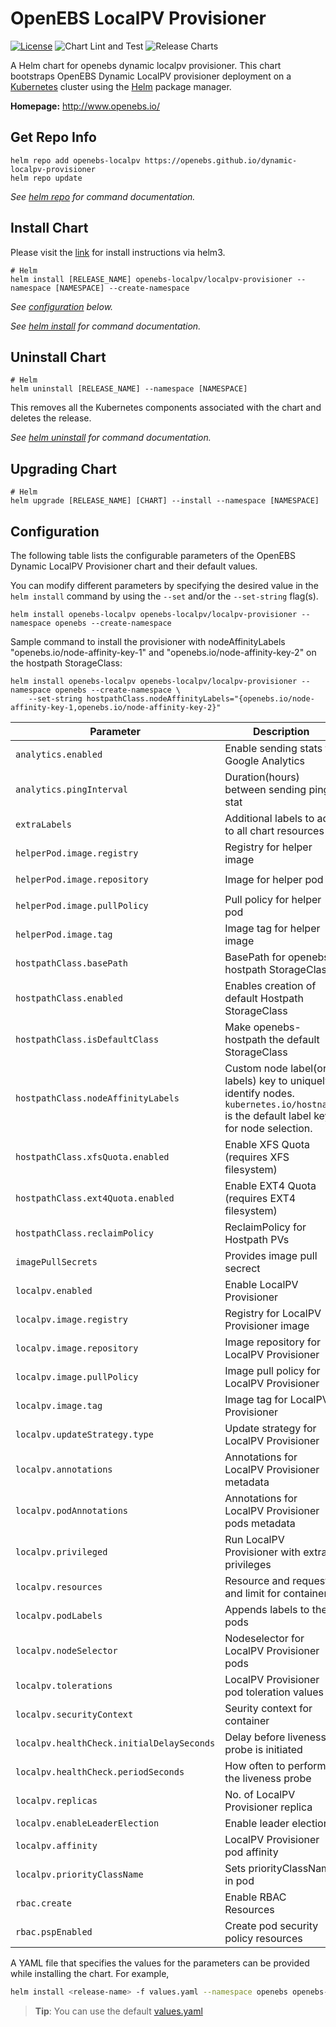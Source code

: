 #  OpenEBS LocalPV Provisioner

[![License](https://img.shields.io/badge/License-Apache%202.0-blue.svg)](https://opensource.org/licenses/Apache-2.0)
![Chart Lint and Test](https://github.com/openebs/dynamic-localpv-provisioner/workflows/Chart%20Lint%20and%20Test/badge.svg)
![Release Charts](https://github.com/openebs/dynamic-localpv-provisioner/workflows/Release%20Charts/badge.svg?branch=develop)

A Helm chart for openebs dynamic localpv provisioner. This chart bootstraps OpenEBS Dynamic LocalPV provisioner deployment on a [Kubernetes](http://kubernetes.io) cluster using the  [Helm](https://helm.sh) package manager.


**Homepage:** <http://www.openebs.io/>

## Get Repo Info

```console
helm repo add openebs-localpv https://openebs.github.io/dynamic-localpv-provisioner
helm repo update
```

_See [helm repo](https://helm.sh/docs/helm/helm_repo/) for command documentation._

## Install Chart

Please visit the [link](https://openebs.github.io/dynamic-localpv-provisioner/) for install instructions via helm3.

```console
# Helm
helm install [RELEASE_NAME] openebs-localpv/localpv-provisioner --namespace [NAMESPACE] --create-namespace
```

_See [configuration](#configuration) below._

_See [helm install](https://helm.sh/docs/helm/helm_install/) for command documentation._

## Uninstall Chart

```console
# Helm
helm uninstall [RELEASE_NAME] --namespace [NAMESPACE]
```

This removes all the Kubernetes components associated with the chart and deletes the release.

_See [helm uninstall](https://helm.sh/docs/helm/helm_uninstall/) for command documentation._

## Upgrading Chart

```console
# Helm
helm upgrade [RELEASE_NAME] [CHART] --install --namespace [NAMESPACE]
```


## Configuration

The following table lists the configurable parameters of the OpenEBS Dynamic LocalPV Provisioner chart and their default values.

You can modify different parameters by specifying the desired value in the `helm install` command by using the `--set` and/or the `--set-string` flag(s).

```console
helm install openebs-localpv openebs-localpv/localpv-provisioner --namespace openebs --create-namespace
```

Sample command to install the provisioner with nodeAffinityLabels "openebs.io/node-affinity-key-1" and "openebs.io/node-affinity-key-2" on the hostpath StorageClass:
```console
helm install openebs-localpv openebs-localpv/localpv-provisioner --namespace openebs --create-namespace \
	--set-string hostpathClass.nodeAffinityLabels="{openebs.io/node-affinity-key-1,openebs.io/node-affinity-key-2}"
```

| Parameter                                   | Description                                                                                                                                                                                 | Default                       |
| ------------------------------------------- |---------------------------------------------------------------------------------------------------------------------------------------------------------------------------------------------|-------------------------------|
| `analytics.enabled`                         | Enable sending stats to Google Analytics                                                                                                                                                    | `true`                        |
| `analytics.pingInterval`                    | Duration(hours) between sending ping stat                                                                                                                                                   | `24h`                         |
| `extraLabels`                               | Additional labels to add to all chart resources                                 | `{}`                         |
| `helperPod.image.registry`                  | Registry for helper image                                                                                                                                                                   | `""`                          |
| `helperPod.image.repository`                | Image for helper pod                                                                                                                                                                        | `"openebs/linux-utils"`       |
| `helperPod.image.pullPolicy`                | Pull policy for helper pod                                                                                                                                                                  | `"IfNotPresent"`              |
| `helperPod.image.tag`                       | Image tag for helper image                                                                                                                                                                  | `4.1.0`                       |
| `hostpathClass.basePath`                    | BasePath for openebs-hostpath StorageClass                                                                                                                                                  | `"/var/openebs/local"`        |
| `hostpathClass.enabled`                     | Enables creation of default Hostpath StorageClass                                                                                                                                           | `true`                        |
| `hostpathClass.isDefaultClass`              | Make openebs-hostpath the default StorageClass                                                                                                                                              | `"false"`                     |
| `hostpathClass.nodeAffinityLabels`          | Custom node label(or labels) key to uniquely identify nodes. `kubernetes.io/hostname` is the default label key for node selection.                                                          | `[]`                          |
| `hostpathClass.xfsQuota.enabled`            | Enable XFS Quota (requires XFS filesystem)                                                                                                                                                  | `false`                       |
| `hostpathClass.ext4Quota.enabled`           | Enable EXT4 Quota (requires EXT4 filesystem)                                                                                                                                                | `false`                       |
| `hostpathClass.reclaimPolicy`               | ReclaimPolicy for Hostpath PVs                                                                                                                                                              | `"Delete"`                    |
| `imagePullSecrets`                          | Provides image pull secrect                                                                                                                                                                 | `""`                          |
| `localpv.enabled`                           | Enable LocalPV Provisioner                                                                                                                                                                  | `true`                        |
| `localpv.image.registry`                    | Registry for LocalPV Provisioner image                                                                                                                                                      | `""`                          |
| `localpv.image.repository`                  | Image repository for LocalPV Provisioner                                                                                                                                                    | `openebs/localpv-provisioner` |
| `localpv.image.pullPolicy`                  | Image pull policy for LocalPV Provisioner                                                                                                                                                   | `IfNotPresent`                |
| `localpv.image.tag`                         | Image tag for LocalPV Provisioner                                                                                                                                                           | `4.1.1`                       |
| `localpv.updateStrategy.type`               | Update strategy for LocalPV Provisioner                                                                                                                                                     | `RollingUpdate`               |
| `localpv.annotations`                       | Annotations for LocalPV Provisioner metadata                                                                                                                                                | `""`                          |
| `localpv.podAnnotations`                    | Annotations for LocalPV Provisioner pods metadata                                                                                                                                           | `""`                          |
| `localpv.privileged`                        | Run LocalPV Provisioner with extra privileges                                                                                                                                               | `true`                        |
| `localpv.resources`                         | Resource and request and limit for containers                                                                                                                                               | `""`                          |
| `localpv.podLabels`                         | Appends labels to the pods                                                                                                                                                                  | `""`                          |
| `localpv.nodeSelector`                      | Nodeselector for LocalPV Provisioner pods                                                                                                                                                   | `""`                          |
| `localpv.tolerations`                       | LocalPV Provisioner pod toleration values                                                                                                                                                   | `""`                          |
| `localpv.securityContext`                   | Seurity context for container                                                                                                                                                               | `""`                          |
| `localpv.healthCheck.initialDelaySeconds`   | Delay before liveness probe is initiated                                                                                                                                                    | `30`                          |
| `localpv.healthCheck.periodSeconds`         | How often to perform the liveness probe                                                                                                                                                     | `60`                          |
| `localpv.replicas`                          | No. of LocalPV Provisioner replica                                                                                                                                                          | `1`                           |
| `localpv.enableLeaderElection`              | Enable leader election                                                                                                                                                                      | `true`                        |
| `localpv.affinity`                          | LocalPV Provisioner pod affinity                                                                                                                                                            | `{}`                          |
| `localpv.priorityClassName`                 | Sets priorityClassName in pod                                                                       | `""`                          |
| `rbac.create`                               | Enable RBAC Resources                                                                                                                                                                       | `true`                        |
| `rbac.pspEnabled`                           | Create pod security policy resources                                                                                                                                                        | `false`                       |


A YAML file that specifies the values for the parameters can be provided while installing the chart. For example,

```bash
helm install <release-name> -f values.yaml --namespace openebs openebs-localpv/localpv-provisioner
```

> **Tip**: You can use the default [values.yaml](values.yaml)
